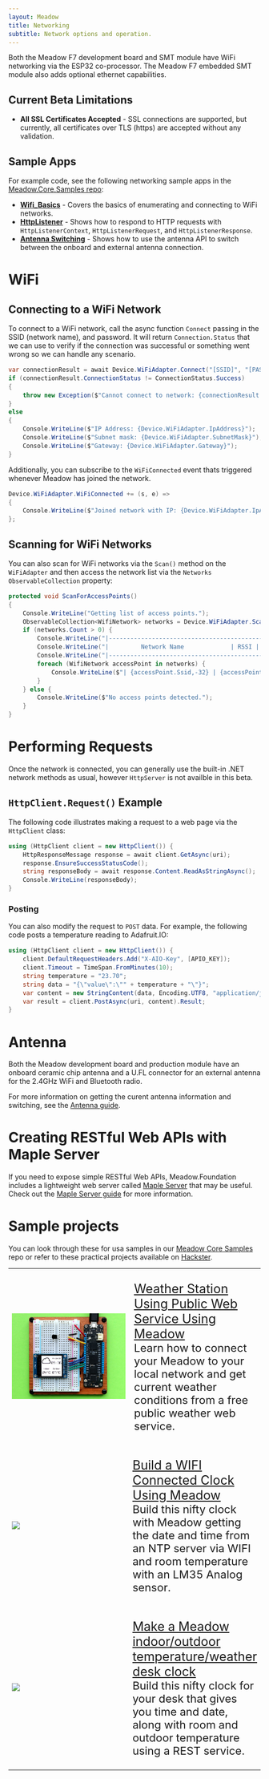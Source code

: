 ```yaml
---
layout: Meadow
title: Networking
subtitle: Network options and operation.
---
```


Both the Meadow F7 development board and SMT module have WiFi networking via the ESP32 co-processor. The Meadow F7 embedded SMT module also adds optional ethernet capabilities.

## Current Beta Limitations

 * **All SSL Certificates Accepted** - SSL connections are supported, but currently, all certificates over TLS (https) are accepted without any validation.

## Sample Apps

For example code, see the following networking sample apps in the [Meadow.Core.Samples repo](https://github.com/wildernesslabs/Meadow.Core.Samples):
 * **[Wifi_Basics](https://github.com/WildernessLabs/Meadow.Core.Samples/tree/main/Source/Meadow.Core.Samples/Network/WiFi_Basics)** - Covers the basics of enumerating and connecting to WiFi networks.
 * **[HttpListener](https://github.com/WildernessLabs/Meadow.Core.Samples/tree/main/Source/Meadow.Core.Samples/Network/HttpListener)** - Shows how to respond to HTTP requests with `HttpListenerContext`, `HttpListenerRequest`, and `HttpListenerResponse`.
 * **[Antenna Switching](https://github.com/WildernessLabs/Meadow.Core.Samples/tree/main/Source/Meadow.Core.Samples/Network/Antenna_Switching)** - Shows how to use the antenna API to switch between the onboard and external antenna connection.

# WiFi

## Connecting to a WiFi Network

To connect to a WiFi network, call the async function `Connect` passing in the SSID (network name), and password. It will return `Connection.Status` that we can use to verify if the connection was successful or something went wrong so we can handle any scenario.

```csharp
var connectionResult = await Device.WiFiAdapter.Connect("[SSID]", "[PASSWORD]");
if (connectionResult.ConnectionStatus != ConnectionStatus.Success) 
{
    throw new Exception($"Cannot connect to network: {connectionResult.ConnectionStatus}");
}
else
{
    Console.WriteLine($"IP Address: {Device.WiFiAdapter.IpAddress}");
    Console.WriteLine($"Subnet mask: {Device.WiFiAdapter.SubnetMask}");
    Console.WriteLine($"Gateway: {Device.WiFiAdapter.Gateway}");
}
```

Additionally, you can subscribe to the `WiFiConnected` event thats triggered whenever Meadow has joined the network.

```csharp
Device.WiFiAdapter.WiFiConnected += (s, e) => 
{
    Console.WriteLine($"Joined network with IP: {Device.WiFiAdapter.IpAddress}.");
};
```

## Scanning for WiFi Networks

You can also scan for WiFi networks via the `Scan()` method on the `WiFiAdapter` and then access the network list via the `Networks` `ObservableCollection` property:

```csharp
protected void ScanForAccessPoints()
{
    Console.WriteLine("Getting list of access points.");
    ObservableCollection<WifiNetwork> networks = Device.WiFiAdapter.Scan();
    if (networks.Count > 0) {
        Console.WriteLine("|-------------------------------------------------------------|---------|");
        Console.WriteLine("|         Network Name             | RSSI |       BSSID       | Channel |");
        Console.WriteLine("|-------------------------------------------------------------|---------|");
        foreach (WifiNetwork accessPoint in networks) {
            Console.WriteLine($"| {accessPoint.Ssid,-32} | {accessPoint.SignalDbStrength,4} | {accessPoint.Bssid,17} |   {accessPoint.ChannelCenterFrequency,3}   |");
        }
    } else {
        Console.WriteLine($"No access points detected.");
    }
}
```

# Performing Requests

Once the network is connected, you can generally use the built-in .NET network methods as usual, however `HttpServer` is not availble in this beta.

## `HttpClient.Request()` Example

The following code illustrates making a request to a web page via the `HttpClient` class:

```csharp
using (HttpClient client = new HttpClient()) {
    HttpResponseMessage response = await client.GetAsync(uri);
    response.EnsureSuccessStatusCode();
    string responseBody = await response.Content.ReadAsStringAsync();
    Console.WriteLine(responseBody);
}
```

### Posting

You can also modify the request to `POST` data. For example, the following code posts a temperature reading to Adafruit.IO:

```csharp
using (HttpClient client = new HttpClient()) {
    client.DefaultRequestHeaders.Add("X-AIO-Key", [APIO_KEY]);
    client.Timeout = TimeSpan.FromMinutes(10);
    string temperature = "23.70";
    string data = "{\"value\":\"" + temperature + "\"}";
    var content = new StringContent(data, Encoding.UTF8, "application/json");
    var result = client.PostAsync(uri, content).Result;
}
```

# Antenna

Both the Meadow development board and production module have an onboard ceramic chip antenna and a U.FL connector for an external antenna for the 2.4GHz WiFi and Bluetooth radio.

For more information on getting the curent antenna information and switching, see the [Antenna guide](/Meadow/Meadow_Basics/Networking/Antenna).

# Creating RESTful Web APIs with Maple Server

If you need to expose simple RESTful Web APIs, Meadow.Foundation includes a lightweight web server called [Maple Server](../../Meadow.Foundation/Libraries_and_Frameworks/Maple.Server/index.md) that may be useful. Check out the [Maple Server guide](/Meadow/Meadow.Foundation/Libraries_and_Frameworks/Maple.Server/) for more information.

# Sample projects

You can look through these for usa samples in our [Meadow Core Samples](https://github.com/WildernessLabs/Meadow.Core.Samples) repo or refer to these practical projects available on [Hackster](https://www.hackster.io/WildernessLabs).

<table>
    <tr>
        <td style="width:50%">
            <img src="../../../Common_Files/Hackster/GraphicsWeather.jpg"/>
        </td>
        <td style="width:50%; font-size:20px;">
            <p style="font-size:22px;">
                <a style="font-size:25px;" href="https://www.hackster.io/wilderness-labs/weather-station-using-public-web-service-using-meadow-e47765">Weather Station Using Public Web Service Using Meadow</a>
                <br/>
                Learn how to connect your Meadow to your local network and get current weather conditions from a free public weather web service.
            </p>
        </td>
    </tr>
    <tr>
        <td style="width:50%">
            <img src="../../../Common_Files/Hackster/RtcWifi.gif"/>
        </td>
        <td style="width:50%">
            <p style="font-size:22px;">
                <a style="font-size:25px;" href="https://www.hackster.io/wilderness-labs/build-a-wifi-connected-clock-using-meadow-e0c6b6">Build a WIFI Connected Clock Using Meadow</a>
                <br/>
                Build this nifty clock with Meadow getting the date and time from an NTP server via WIFI and room temperature with an LM35 Analog sensor.
            </p>
        </td>
    </tr>
    <tr>
        <td style="width:50%">
            <img src="../../../Common_Files/Hackster/WifiWeather.gif"/>
        </td>
        <td style="width:50%">
            <p style="font-size:22px;">
                <a style="font-size:25px;" href="https://www.hackster.io/wilderness-labs/make-a-meadow-indoor-outdoor-temperature-weather-desk-clock-463839">Make a Meadow indoor/outdoor temperature/weather desk clock</a>
                <br/>
                Build this nifty clock for your desk that gives you time and date, along with room and outdoor temperature using a REST service.
            </p>
        </td>
    </tr>    
</table>